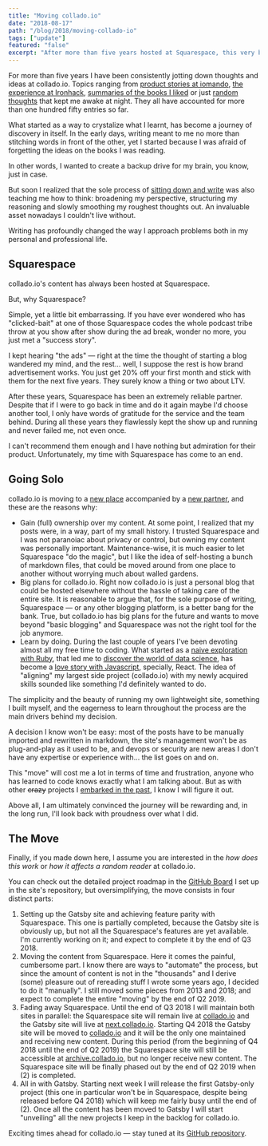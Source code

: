 ```yaml
---
title: "Moving collado.io"
date: "2018-08-17"
path: "/blog/2018/moving-collado-io"
tags: ["update"]
featured: "false"
excerpt: "After more than five years hosted at Squarespace, this very blog is taking its biggest leap forward and moving to its own, new place."
---
```


For more than five years I have been consistently jotting down thoughts and ideas at collado.io. Topics ranging from [product stories at iomando](/work/iomando), [the experience at Ironhack](/work/ironhack), [summaries of the books I liked](/tags/books) or just [random thoughts](/tags/idea) that kept me awake at night. They all have accounted for more than one hundred fifty entries so far.

What started as a way to crystalize what I learnt, has become a journey of discovery in itself. In the early days, writing meant to me no more than stitching words in front of the other, yet I started because I was afraid of forgetting the ideas on the books I was reading.

In other words, I wanted to create a backup drive for my brain, you know, just in case.

But soon I realized that the sole process of [sitting down and write](/blog/2018/book-war-art) was also teaching me how to think: broadening my perspective, structuring my reasoning and slowly smoothing my roughest thoughts out. An invaluable asset nowadays I couldn't live without.

Writing has profoundly changed the way I approach problems both in my personal and professional life.


## Squarespace
collado.io's content has always been hosted at Squarespace.

But, why Squarespace?

Simple, yet a little bit embarrassing. If you have ever wondered who has "clicked-bait" at one of those Squarespace codes the whole podcast tribe throw at you show after show during the ad break, wonder no more, you just met a "success story".

I kept hearing "the ads" — right at the time the thought of starting a blog wandered my mind, and the rest... well, I suppose the rest is how brand advertisement works. You just get 20% off your first month and stick with them for the next five years. They surely know a thing or two about LTV.

After these years, Squarespace has been an extremely reliable partner. Despite that if I were to go back in time and do it again maybe I'd choose another tool, I only have words of gratitude for the service and the team behind. During all these years they flawlessly kept the show up and running and never failed me, not even once.

I can't recommend them enough and I have nothing but admiration for their product. Unfortunately, my time with Squarespace has come to an end.


## Going Solo
collado.io is moving to a [new place](https://www.netlify.com/) accompanied by a [new partner](https://www.gatsbyjs.org/), and these are the reasons why:

* Gain (full) ownership over my content. At some point, I realized that my posts were, in a way, part of my small history. I trusted Squarespace and I was not paranoiac about privacy or control, but owning my content was personally important. Maintenance-wise, it is much easier to let Squarespace "do the magic", but I like the idea of self-hosting a bunch of markdown files, that could be moved around from one place to another without worrying much about walled gardens.
* Big plans for collado.io. Right now collado.io is just a personal blog that could be hosted elsewhere without the hassle of taking care of the entire site. It is reasonable to argue that, for the sole purpose of writing, Squarespace — or any other blogging platform, is a better bang for the bank. True, but collado.io has big plans for the future and wants to move beyond "basic blogging" and Squarespace was not the right tool for the job anymore.
* Learn by doing. During the last couple of years I've been devoting almost all my free time to coding. What started as a [naive exploration with Ruby](/blog/2016/ironhack-experience), that led me to [discover the world of data science](/blog/2018/udacity-dand), has become a [love story with Javascript](/blog/2018/udacity-rdnd), specially, React. The idea of "aligning" my largest side project (collado.io) with my newly acquired skills sounded like something I'd definitely wanted to do.

The simplicity and the beauty of running my own lightweight site, something I built myself, and the eagerness to learn throughout the process are the main drivers behind my decision.

A decision I know won't be easy: most of the posts have to be manually imported and rewritten in markdown, the site's management won't be as plug-and-play as it used to be, and devops or security are new areas I don't have any expertise or experience with... the list goes on and on.

This "move" will cost me a lot in terms of time and frustration, anyone who has learned to code knows exactly what I am talking about. But as with other ~~crazy~~ projects I [embarked in the past](/blog/2016/the-power-of-not-knowing), I know I will figure it out.

Above all, I am ultimately convinced the journey will be rewarding and, in the long run, I'll look back with proudness over what I did.


## The Move
Finally, if you made down here, I assume you are interested in the *how does this work* or *how it affects a random reader* at collado.io.

You can check out the detailed project roadmap in the [GitHub Board](https://github.com/MarcCollado/collado-io/projects/1) I set up in the site's repository, but oversimplifying, the move consists in four distinct parts:

1. Setting up the Gatsby site and achieving feature parity with Squarespace. This one is partially completed, because the Gatsby site is obviously up, but not all the Squarespace's features are yet available. I'm currently working on it; and expect to complete it by the end of Q3 2018.
2. Moving the content from Squarespace. Here it comes the painful, cumbersome part. I know there are ways to "automate" the process, but since the amount of content is not in the "thousands" and I derive (some) pleasure out of rereading stuff I wrote some years ago, I decided to do it "manually". I still moved some pieces from 2013 and 2018; and expect to complete the entire "moving" by the end of Q2 2019.
3. Fading away Squarespace. Until the end of Q3 2018 I will maintain both sites in parallel: the Squarespace site will remain live at [collado.io](collado.io) and the Gatsby site will live at [next.collado.io](next.collado.io). Starting Q4 2018 the Gatsby site will be moved to [collado.io](collado.io) and it will be the only one maintained and receiving new content. During this period (from the beginning of Q4 2018 until the end of Q2 2019) the Squarespace site will still be accessible at [archive.collado.io](archive.collado.io), but no longer receive new content. The Squarespace site will be finally phased out by the end of Q2 2019 when (2) is completed.
4. All in with Gatsby. Starting next week I will release the first Gatsby-only project (this one in particular won't be in Squarespace, despite being released before Q4 2018) which will keep me fairly busy until the end of (2). Once all the content has been moved to Gatsby I will start "unveiling" all the new projects I keep in the backlog for collado.io.

Exciting times ahead for collado.io — stay tuned at its [GitHub repository](https://github.com/MarcCollado/collado-io).